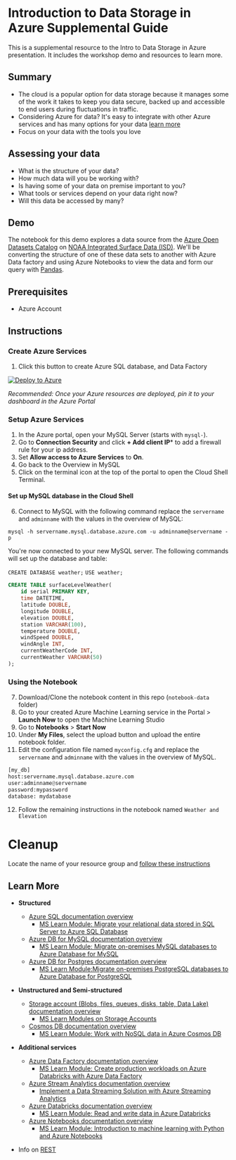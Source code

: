 # Introduction to Data Storage in Azure Supplemental Guide

This is a supplemental resource to the Intro to Data Storage in Azure presentation. It includes the workshop demo and resources to learn more.

## Summary

- The cloud is a popular option for data storage because it manages some of the work it takes to keep you data secure, backed up and accessible to end users during fluctuations in traffic.
- Considering Azure for data? It's easy to integrate with other Azure services and has many options for your data [learn more](#learn-more)
- Focus on your data with the tools you love

## Assessing your data

- What is the structure of your data?​
- How much data will you be working with?​
- Is having some of your data on premise important to you?​
- What tools or services depend on your data right now?​
- Will this data be accessed by many?

## Demo

The notebook for this demo explores a data source from the [Azure Open Datasets Catalog](https://azure.microsoft.com/en-us/services/open-datasets/catalog/) on [NOAA Integrated Surface Data (ISD)](https://azure.microsoft.com/en-us/services/open-datasets/catalog/noaa-integrated-surface-data). We'll be converting the structure of one of these data sets to another with Azure Data factory and using Azure Notebooks to view the data and form our query with [Pandas](https://pandas.pydata.org/).

## Prerequisites

- Azure Account

## Instructions

### Create Azure Services
1. Click this button to create Azure SQL database, and Data Factory 
   
 [![Deploy to Azure](https://aka.ms/deploytoazurebutton)](https://portal.azure.com/#create/Microsoft.Template/uri/https%3A%2F%2Fraw.githubusercontent.com%2Fpaladique%2FWorkshop-DataInAzure%2Fmaster%2Ftemplate%2FdeployTemplate.json)
   
   *Recommended: Once your Azure resources are deployed, pin it to your dashboard in the Azure Portal*

### Setup Azure Services

1. In the Azure portal, open your MySQL Server (starts with `mysql-`).
2. Go to **Connection Security** and click **+ Add client IP*** to add a firewall rule for your ip address.
3. Set **Allow access to Azure Services** to **On**.
4. Go back to the Overview in MySQL
5. Click on the terminal icon at the top of the portal to open the Cloud Shell Terminal.

#### Set up MySQL database in the Cloud Shell

6. Connect to MySQL with the following command replace the `servername` and `adminname` with the values in the overview of MySQL:

`mysql -h servername.mysql.database.azure.com -u adminname@servername -p`

You're now connected to your new MySQL server. The following commands will set up the database and table:

`CREATE DATABASE weather;`
`USE weather;`

```sql
CREATE TABLE surfaceLevelWeather(
    id serial PRIMARY KEY,
    time DATETIME, 
    latitude DOUBLE,
    longitude DOUBLE,
    elevation DOUBLE,
    station VARCHAR(100),
    temperature DOUBLE,
    windSpeed DOUBLE,
    windAngle INT,
    currentWeatherCode INT,
    currentWeather VARCHAR(50)
);
```

### Using the Notebook

7. Download/Clone the notebook content in this repo (`notebook-data` folder)
8. Go to your created Azure Machine Learning service in the Portal > **Launch Now** to open the Machine Learning Studio
9. Go to **Notebooks** > **Start Now**
10. Under **My Files**, select the upload button and upload the entire notebook folder.
11. Edit the configuration file named `myconfig.cfg` and replace the `servername` and `adminname` with the values in the overview of MySQL.

```python
[my_db]
host:servername.mysql.database.azure.com
user:adminname@servername
password:mypassword
database: mydatabase
 ```

12.   Follow the remaining instructions in the notebook named `Weather and Elevation`

# Cleanup

Locate the name of your resource group and [follow these instructions](https://docs.microsoft.com/en-us/azure/azure-resource-manager/management/delete-resource-group?tabs=azure-portal#delete-resource-group)

## Learn More

  -  **Structured**
     -  [Azure SQL documentation overview](https://docs.microsoft.com/en-us/azure/azure-sql/) 
        -  [MS Learn Module: Migrate your relational data stored in SQL Server to Azure SQL Database
](https://docs.microsoft.com/en-us/learn/modules/migrate-sql-server-relational-data/)
     -  [Azure DB for MySQL documentation overview](https://docs.microsoft.com/en-us/azure/mysql/) 
        -  [MS Learn Module: Migrate on-premises MySQL databases to Azure Database for MySQL
](https://docs.microsoft.com/en-us/learn/modules/migrate-on-premises-mysql-databases/)
     -  [Azure DB for Postgres documentation overview](https://docs.microsoft.com/en-us/azure/postgresql/) 
        -  [MS Learn Module:Migrate on-premises PostgreSQL databases to Azure Database for PostgreSQL
 ](https://docs.microsoft.com/en-us/learn/modules/migrate-on-premises-postgresql-databases/)
  -  **Unstructured and Semi-structured**
     -  [Storage account (Blobs, files, queues, disks, table, Data Lake) documentation overview](https://docs.microsoft.com/en-us/azure/storage/) 
        -  [MS Learn Modules on Storage Accounts](https://docs.microsoft.com/en-us/learn/browse/?term=azure%20storage)
     -  [Cosmos DB documentation overview](https://docs.microsoft.com/en-us/azure/cosmos-db/) 
        -  [MS Learn Module: Work with NoSQL data in Azure Cosmos DB
 ](https://docs.microsoft.com/en-us/learn/paths/work-with-nosql-data-in-azure-cosmos-db/)
  - **Additional services**
     -  [Azure Data Factory documentation overview](https://docs.microsoft.com/en-us/azure/data-factory/) 
        -  [MS Learn Module: Create production workloads on Azure Databricks with Azure Data Factory
](https://docs.microsoft.com/en-us/learn/modules/create-production-workloads-azure-databricks-azure-data-factory/)
     -  [Azure Stream Analytics documentation overview](https://docs.microsoft.com/en-us/azure/stream-analytics/) 
        -  [Implement a Data Streaming Solution with Azure Streaming Analytics](https://docs.microsoft.com/en-us/learn/paths/implement-data-streaming-with-asa/)
     -  [Azure Databricks documentation overview](https://docs.microsoft.com/en-us/azure/azure-databricks/) 
        -  [MS Learn Module: Read and write data in Azure Databricks](https://docs.microsoft.com/en-us/learn/modules/read-write-data-azure-databricks/)
     -  [Azure Notebooks documentation overview](https://docs.microsoft.com/en-us/azure/notebooks/) 
        -  [MS Learn Module: Introduction to machine learning with Python and Azure Notebooks
](https://docs.microsoft.com/en-us/learn/paths/intro-to-ml-with-python/)

- Info on [REST](https://www.codecademy.com/articles/what-is-rest) 
